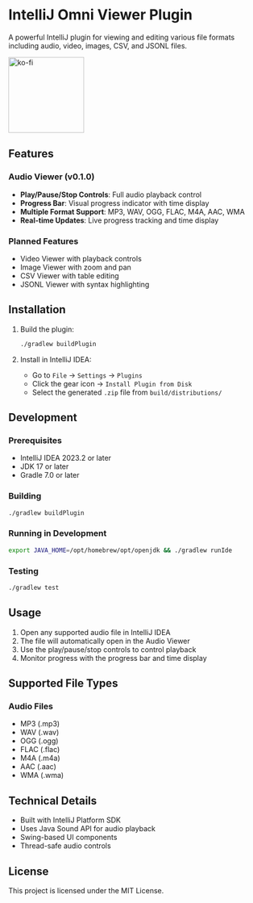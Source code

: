 # IntelliJ Omni Viewer Plugin

A powerful IntelliJ plugin for viewing and editing various file formats including audio, video, images, CSV, and JSONL files.

<a href="https://ko-fi.com/eyedealisty"><img src="https://eyedealisty-website.web.app/img/omniviewer/support_me_on_kofi_blue.png" alt="ko-fi" width="150"></a>

## Features

### Audio Viewer (v0.1.0)
- **Play/Pause/Stop Controls**: Full audio playback control
- **Progress Bar**: Visual progress indicator with time display
- **Multiple Format Support**: MP3, WAV, OGG, FLAC, M4A, AAC, WMA
- **Real-time Updates**: Live progress tracking and time display

### Planned Features
- Video Viewer with playback controls
- Image Viewer with zoom and pan
- CSV Viewer with table editing
- JSONL Viewer with syntax highlighting

## Installation

1. Build the plugin:
   ```bash
   ./gradlew buildPlugin
   ```

2. Install in IntelliJ IDEA:
   - Go to `File` → `Settings` → `Plugins`
   - Click the gear icon → `Install Plugin from Disk`
   - Select the generated `.zip` file from `build/distributions/`

## Development

### Prerequisites
- IntelliJ IDEA 2023.2 or later
- JDK 17 or later
- Gradle 7.0 or later

### Building
```bash
./gradlew buildPlugin
```

### Running in Development
```bash
export JAVA_HOME=/opt/homebrew/opt/openjdk && ./gradlew runIde
```

### Testing
```bash
./gradlew test
```

## Usage

1. Open any supported audio file in IntelliJ IDEA
2. The file will automatically open in the Audio Viewer
3. Use the play/pause/stop controls to control playback
4. Monitor progress with the progress bar and time display

## Supported File Types

### Audio Files
- MP3 (.mp3)
- WAV (.wav)
- OGG (.ogg)
- FLAC (.flac)
- M4A (.m4a)
- AAC (.aac)
- WMA (.wma)

## Technical Details

- Built with IntelliJ Platform SDK
- Uses Java Sound API for audio playback
- Swing-based UI components
- Thread-safe audio controls

## License

This project is licensed under the MIT License.
